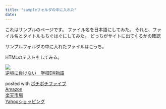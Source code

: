 ```yaml
---
title: "sampleフォルダの中に入れた"
date:
---
```

これはサンプルのページです。
ファイル名を日本語にしてみた。
それと、ファイル名とタイトルもちぐはぐにしてみた。
どっちがサイトに出てくるかの確認

サンプルフォルダの中に入れたファイルはこっち。

HTMLのテストをしてみる。

<div class="cstmreba">
<div class="kaerebalink-box">
<div class="kaerebalink-image"><a href="https://www.amazon.co.jp/dp/4761929308?tag=jun3010me-22&linkCode=ogi&th=1&psc=1" target="_blank" ><img src="https://m.media-amazon.com/images/I/41XEWKHzOWL._SL160_.jpg" style="border: none;" /></a></div>
<div class="kaerebalink-info">
<div class="kaerebalink-name"><a href="https://www.amazon.co.jp/dp/4761929308?tag=jun3010me-22&linkCode=ogi&th=1&psc=1" target="_blank" >逆境に負けない　学校DX物語</a></p>
<div class="kaerebalink-powered-date">posted with <a href="https://jun3010.me/pochipochi5.php" rel="nofollow" target="_blank">ポチポチファイブ</a></div>
</div>
<div class="kaerebalink-link1">
<div class="shoplinkamazon"><a href="https://www.amazon.co.jp/gp/search?keywords=逆境に負けない　学校DX物語&tag=jun3010me-22" target="_blank" >Amazon</a></div>
<div class="shoplinkrakuten"><a href="https://hb.afl.rakuten.co.jp/hgc/10ef1d94.c90f9829.10ef1d95.53606a39/?pc=https%3A%2F%2Fsearch.rakuten.co.jp%2Fsearch%2Fmall%2F逆境に負けない　学校DX物語%2F-%2Ff.1-p.1-s.1-sf.0-st.A-v.2%3Fx%3D0%26scid%3Daf_ich_link_urltxt%26m%3Dhttp%3A%2F%2Fm.rakuten.co.jp%2F" target="_blank" >楽天市場</a></div>
<div class="shoplinkyahoo"><a href="https://ck.jp.ap.valuecommerce.com/servlet/referral?sid=3040825&pid=884909937&vc_url=http%3A%2F%2Fsearch.shopping.yahoo.co.jp%2Fsearch%3Fp%3D逆境に負けない　学校DX物語 "vcptn=kaereba" target="_blank" >Yahooショッピング<img src="//ad.jp.ap.valuecommerce.com/servlet/gifbanner?sid=3040825&pid=884909937" height="1" width="1" border="0"></a></div>
</div>
</div>
<div class="booklink-footer"></div>
</div>
</div>